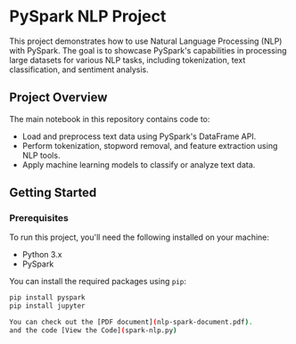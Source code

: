 # PySpark NLP Project

This project demonstrates how to use Natural Language Processing (NLP) with PySpark. The goal is to showcase PySpark's capabilities in processing large datasets for various NLP tasks, including tokenization, text classification, and sentiment analysis.

## Project Overview

The main notebook in this repository contains code to:

- Load and preprocess text data using PySpark's DataFrame API.
- Perform tokenization, stopword removal, and feature extraction using NLP tools.
- Apply machine learning models to classify or analyze text data.

## Getting Started

### Prerequisites

To run this project, you'll need the following installed on your machine:

- Python 3.x
- PySpark

You can install the required packages using `pip`:

```bash
pip install pyspark
pip install jupyter

You can check out the [PDF document](nlp-spark-document.pdf).
and the code [View the Code](spark-nlp.py)
